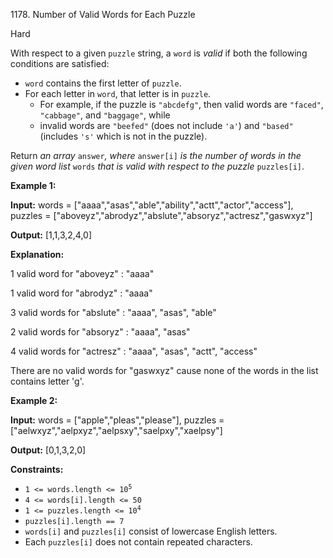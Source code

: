 1178\. Number of Valid Words for Each Puzzle

Hard

With respect to a given `puzzle` string, a `word` is _valid_ if both the following conditions are satisfied:

*   `word` contains the first letter of `puzzle`.
*   For each letter in `word`, that letter is in `puzzle`.
    *   For example, if the puzzle is `"abcdefg"`, then valid words are `"faced"`, `"cabbage"`, and `"baggage"`, while
    *   invalid words are `"beefed"` (does not include `'a'`) and `"based"` (includes `'s'` which is not in the puzzle).

Return _an array_ `answer`_, where_ `answer[i]` _is the number of words in the given word list_ `words` _that is valid with respect to the puzzle_ `puzzles[i]`.

**Example 1:**

**Input:** words = ["aaaa","asas","able","ability","actt","actor","access"], puzzles = ["aboveyz","abrodyz","abslute","absoryz","actresz","gaswxyz"]

**Output:** [1,1,3,2,4,0]

**Explanation:** 

1 valid word for "aboveyz" : "aaaa" 

1 valid word for "abrodyz" : "aaaa" 

3 valid words for "abslute" : "aaaa", "asas", "able" 

2 valid words for "absoryz" : "aaaa", "asas" 

4 valid words for "actresz" : "aaaa", "asas", "actt", "access" 

There are no valid words for "gaswxyz" cause none of the words in the list contains letter 'g'.

**Example 2:**

**Input:** words = ["apple","pleas","please"], puzzles = ["aelwxyz","aelpxyz","aelpsxy","saelpxy","xaelpsy"]

**Output:** [0,1,3,2,0]

**Constraints:**

*   <code>1 <= words.length <= 10<sup>5</sup></code>
*   `4 <= words[i].length <= 50`
*   <code>1 <= puzzles.length <= 10<sup>4</sup></code>
*   `puzzles[i].length == 7`
*   `words[i]` and `puzzles[i]` consist of lowercase English letters.
*   Each `puzzles[i]` does not contain repeated characters.